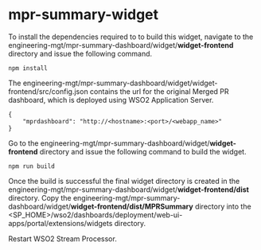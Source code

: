 # mpr-summary-widget 

To install the dependencies required to to build this widget, navigate to the engineering-mgt/mpr-summary-dashboard/widget/**widget-frontend** directory and issue the following command.
```
npm install
```
The engineering-mgt/mpr-summary-dashboard/widget/widget-frontend/src/config.json contains the url for the original Merged PR dashboard, which is deployed using WSO2 Application Server.

```
{
    "mprdashboard": "http://<hostname>:<port>/<webapp_name>"
}
```

Go to the engineering-mgt/mpr-summary-dashboard/widget/**widget-frontend** directory and issue the following command to build the widget.
```
npm run build
```

Once the build is successful the final widget directory is created in the engineering-mgt/mpr-summary-dashboard/widget/**widget-frontend/dist** directory. Copy the engineering-mgt/mpr-summary-dashboard/widget/**widget-frontend/dist/MPRSummary** directory into the <SP_HOME>/wso2/dashboards/deployment/web-ui-apps/portal/extensions/widgets directory.

Restart WSO2 Stream Processor.
